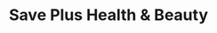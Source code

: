 ---
title: "Save Plus Health & Beauty"
url: /chester/save-plus-health-und-beauty/
shop: Kosmetik
---